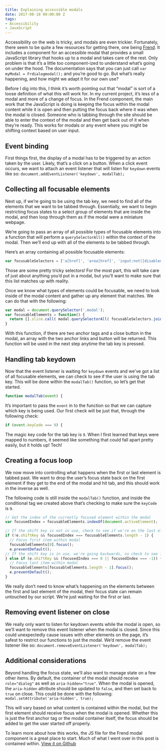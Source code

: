 ```yaml
---
title: Explaining accessible modals
date: 2017-08-18 00:00:00 Z
tags:
- Accessibility
- JavaScript
---
```


Accessibility on the web is tricky, and modals are even trickier. Fortunately, there seem to be quite a few resources for getting there, one being [Frend](https://frend.co). It includes a component for an accessible modal that provides a small JavaScript library that hooks up to a modal and takes care of the rest. Only problem is that it’s a little too component-ized to understand what’s going on under the hood. The documentation says that you can just call `var myModal = Frdialogmodal();` and you’re good to go. But what’s really happening, and how might we adapt it for our own use?

Before I dig into this, I think it’s worth pointing out that “modal” is sort of a loose definition of what this will work for. In my current project, it’s less of a modal and more of a change of focus. In the Frend component, the main work that the JavaScript is doing is keeping the focus within the modal content while it is open and then putting the focus back where it was when the modal is closed. Someone who is tabbing through the site should be able to enter the context of the modal and then get back out of it when they’re ready. This works for modals or any event where you might be shifting context based on user input.

## Event binding

First things first, the display of a modal has to be triggered by an action taken by the user. Likely, that’s a click on a button. When a click event occurs, we want to attach an event listener that will listen for `keydown` events like so: `document.addEventListener('keydown', modalTab);`

## Collecting all focusable elements

Next up, if we’re going to be using the tab key, we need to find all of the elements that we want to be tabbed through. Essentially, we want to begin restricting focus states to a select group of elements that are inside the modal, and then loop through them as if the modal were a miniature webpage.

We’re going to pass an array of all possible types of focusable elements into a function that will perform a `querySelectorAll()` within the context of the modal. Then we’ll end up with all of the elements to be tabbed through.

Here’s an array containing all possible focusable elements:

```js
var focusableSelectors = ['a[href]', 'area[href]', 'input:not([disabled])', 'select:not([disabled])', 'textarea:not([disabled])', 'button:not([disabled])', 'iframe', 'object', 'embed', '[contenteditable]', '[tabindex]:not([tabindex^="-"])'];
```

Those are some pretty tricky selectors! For the most part, this will take care of just about anything you’d put in a modal, but you’ll want to make sure that this list matches up with reality.

Once we know what types of elements could be focusable, we need to look inside of the modal content and gather up any element that matches. We can do that with the following:

```js
var modal = document.querySelector('.modal');
var focusableElements = function() {
  return [].slice.call( modal.querySelectorAll( focusableSelectors.join() ) );
}
```

With this function, if there are two anchor tags and a close button in the modal, an array with the two anchor links and button will be returned. This function will be used in the next step anytime the tab key is pressed.

## Handling tab keydown

Now that the event listener is waiting for `keydown` events and we've got a list of all focusable elements, we can check to see if the user is using the tab key. This will be done within the `modalTab()` function, so let’s get that started.

```js
function modalTab(event) {
```

It’s important to pass the `event` in to the function so that we can capture which key is being used. Our first check will be just that, through the following check:

```js
if (event.keyCode === 9) {
```

The magic key code for the tab key is `9`. When I first learned that keys were mapped to numbers, it seemed like something that could fall apart pretty easily, but it holds up! Tech!

## Creating a focus loop

We now move into controlling what happens when the first or last element is tabbed past. We want to drop the user’s focus state back on the first element if they get to the end of the modal and hit tab, and this should work in the inverse as well.

The following code is still inside the `modalTab()` function, and inside the conditional tag we created above that’s checking to make sure the `keyCode` is `9`.

```js
// Get the index of the currently focused element within the modal
var focusedIndex = focusableElements.indexOf(document.activeElement);

// If the shift key is not in use, check to see if we're on the last element
if (!e.shiftKey && focusedIndex === focusableElements.length - 1) {
  // Focus first item within modal
  focusableElements[0].focus();
  e.preventDefault();
// If the shift key is in use, we're going backwards, so check to see if we're on the first element
} else if (e.shiftKey && (focusedIndex === 0 || focusedIndex === -1)) {
  // Focus last item within modal
  focusableElements[focusableElements.length - 1].focus();
  e.preventDefault();
}
```

We really don’t need to know what’s happening on the elements between the first and last element of the modal, their focus state can remain untouched by our script. We’re just waiting for the first or last.

## Removing event listener on close

We really only want to listen for keydown events while the modal is open, so we’ll want to remove this event listener when the modal is closed. Since this could unexpectedly cause issues with other elements on the page, it’s safest to restrict our functions to just the modal. We’d remove the event listener like so: `document.removeEventListener('keydown', modalTab);`

## Additional considerations

Beyond handling the focus state, we’ll also want to manage state on a few other items. By default, the container of the modal should receive `role="dialog"` as well as `aria-hidden="true"`. When the modal is opened, the `aria-hidden` attribute should be updated to `false`, and then set back to `true`  on close. This could be done with the following: `modal.setAttribute('aria-hidden', true);`

This will vary based on what content is contained within the modal, but the first element should receive focus when the modal is opened. Whether this is just the first anchor tag or the modal container itself, the focus should be added to get the user started off properly.

To learn more about how this works, the JS file for the Frend modal component is a great place to start. Much of what I went over in this post is contained within. [View it on Github](https://github.com/frend/frend.co/blob/gh-pages/_components/dialogmodal/dialogmodal.js)